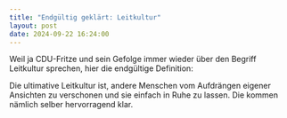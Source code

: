```yaml
---
title: "Endgültig geklärt: Leitkultur"
layout: post
date: 2024-09-22 16:24:00
---
```


Weil ja CDU-Fritze und sein Gefolge immer wieder über den Begriff Leitkultur sprechen, hier die endgültige Definition:

Die ultimative Leitkultur ist, andere Menschen vom Aufdrängen eigener Ansichten zu verschonen und sie einfach in Ruhe zu lassen. Die kommen nämlich selber hervorragend klar.